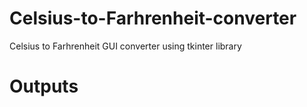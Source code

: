 # Celsius-to-Farhrenheit-converter
Celsius to Farhrenheit GUI converter using tkinter library
# Outputs

